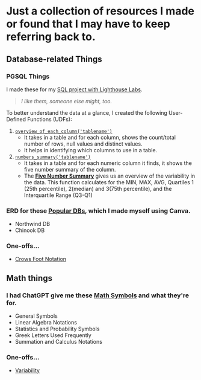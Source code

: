 # Just a collection of resources I made or found that I may have to keep referring back to.

## Database-related Things
### PGSQL Things
I made these for my [SQL project with Lighthouse Labs](https://github.com/kangelamw/Ang-SQL-Project).

> *I like them, someone else might, too.*

To better understand the data at a glance, I created the following User-Defined Functions (UDFs):
  1. [`overview_of_each_column('tablename')`](./dbs/PGSQL/udfs/overview_of_each_column.md)
      - It takes in a table and for each column, shows the count/total number of rows, null values and distinct values.
      - It helps in identifying which columns to use in a table.
  2. [`numbers_summary('tablename')`](./dbs/PGSQL/udfs/numbers_summary.md)
      - It takes in a table and for each numeric column it finds, it shows the five number summary of the column.
      - The **<u>Five Number Summary</u>** gives us an overview of the variability in the data. This function calculates for the MIN, MAX, AVG, Quartiles 1 (25th percentile), 2(median) and 3(75th percentile), and the Interquartile Range (Q3-Q1)

### ERD for these [Popular DBs](./dbs/common_erds.md), which I made myself using Canva.
- Northwind DB
- Chinook DB

### One-offs...
- [Crows Foot Notation](./dbs/crows_foot_notations.md)

## Math things
### I had ChatGPT give me these [Math Symbols](./maths/symbols.md) and what they're for.
- General Symbols
- Linear Algebra Notations
- Statistics and Probability Symbols
- Greek Letters Used Frequently
- Summation and Calculus Notations

### One-offs...
- [Variability](./img/VARIABILITY.png)
